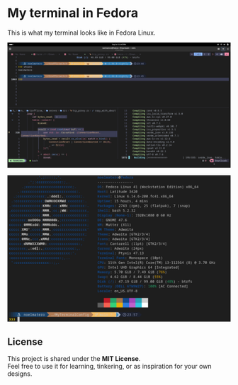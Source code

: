 # My terminal in Fedora
This is what my terminal looks like in Fedora Linux. 

![](https://github.com/NoelMatero/MyTerminalConfig/blob/main/images/scheenshot_1.png)

![](https://github.com/NoelMatero/MyTerminalConfig/blob/main/images/screenshot_2.png)

## License
This project is shared under the **MIT License**.  
Feel free to use it for learning, tinkering, or as inspiration for your own designs.  
